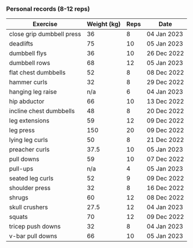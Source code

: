 ### Personal records (8-12 reps)

| Exercise | Weight (kg) | Reps | Date |
| -------- | ----------- | ---- | ---- |
| close grip dumbbell press | 36 | 8 | 04 Jan 2023 |
| deadlifts | 75 | 10 | 05 Jan 2023 |
| dumbbell flys | 36 | 10 | 26 Dec 2022 |
| dumbbell rows | 68 | 12 | 05 Jan 2023 |
| flat chest dumbbells | 52 | 8 | 08 Dec 2022 |
| hammer curls | 32 | 8 | 29 Dec 2022 |
| hanging leg raise | n/a | 6 | 04 Jan 2023 |
| hip abductor | 66 | 10 | 13 Dec 2022 |
| incline chest dumbbells | 48 | 8 | 20 Dec 2022 |
| leg extensions | 59 | 12 | 09 Dec 2022 |
| leg press | 150 | 20 | 09 Dec 2022 |
| lying leg curls | 50 | 8 | 21 Dec 2022 |
| preacher curls | 37.5 | 10 | 05 Jan 2023 |
| pull downs | 59 | 10 | 07 Dec 2022 |
| pull-ups | n/a | 4 | 05 Jan 2023 |
| seated leg curls | 52 | 9 | 09 Dec 2022 |
| shoulder press | 32 | 8 | 16 Dec 2022 |
| shrugs | 60 | 12 | 08 Dec 2022 |
| skull crushers | 27.5 | 12 | 04 Jan 2023 |
| squats | 70 | 12 | 09 Dec 2022 |
| tricep push downs | 32 | 8 | 04 Jan 2023 |
| v-bar pull downs | 66 | 10 | 05 Jan 2023 |